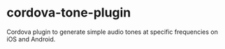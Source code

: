 # cordova-tone-plugin
Cordova plugin to generate simple audio tones at specific frequencies on iOS and Android.
